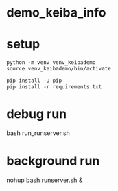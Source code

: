 # demo_keiba_info

# setup
```
python -m venv venv_keibademo
source venv_keibademo/bin/activate

pip install -U pip
pip install -r requirements.txt
```

# debug run
bash run_runserver.sh

# background run
nohup bash runserver.sh &